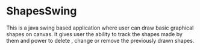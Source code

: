 # ShapesSwing
This is a java swing based application where user can draw basic graphical shapes on canvas. It gives user the ability to track the shapes made by 
them and power to delete , change or remove the previously drawn shapes.
